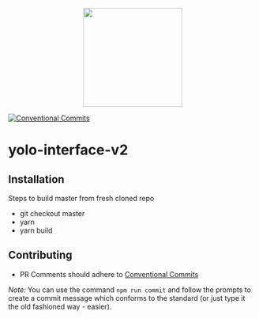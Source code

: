 <p align="center">
  <a href="https://yolorekt.finance/">
    <img width="200" src="./build/images/yolorekt_logo_h1.svg">
  </a>
</p>

[![Conventional Commits](https://img.shields.io/badge/Conventional%20Commits-1.0.0-yellow.svg)](https://conventionalcommits.org)

<h1>yolo-interface-v2</h1>

## Installation

Steps to build master from fresh cloned repo
- git checkout master
- yarn
- yarn build

## Contributing

 * PR Comments should adhere to [Conventional Commits](https://www.conventionalcommits.org/en/v1.0.0/) 

_Note:_ You can use the command `npm run commit` and follow the prompts to create a commit message which conforms to the standard (or just type it the old fashioned way - easier).

